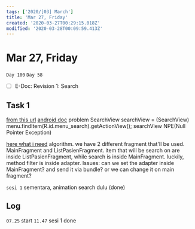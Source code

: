 ```yaml
---
tags: ['2020/[03] March']
title: 'Mar 27, Friday'
created: '2020-03-27T00:29:15.018Z'
modified: '2020-03-28T00:09:59.413Z'
---
```


# Mar 27, Friday

`Day 100`
`Day 58`

- [ ] E-Doc: Revision 1: Search

## Task 1
[from this url](https://stackoverflow.com/questions/14003036)
[android doc](https://developer.android.com/guide/topics/search/search-dialog.html)
problem
SearchView searchView = (SearchView) menu.findItem(R.id.menu_search).getActionView();
searchView NPE(Null Pointer Exception)

[here what i need](https://www.youtube.com/watch?v=sJ-Z9G0SDhc)
algorithm.
we have 2 different fragment that'll be used. MainFragment and ListPasienFragment.  item that will be search on are inside ListPasienFragment, while search is inside MainFragment.
luckily, method filter is inside adapter.
Issues: can we set the adapter inside MainFragment? and send it via bundle?
or we can change it on main fragment?

`sesi 1`
sementara, animation search dulu (done)


## Log
`07.25` start
`11.47` sesi 1 done 
